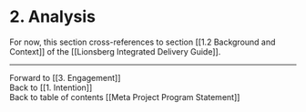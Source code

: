 # 2. Analysis

For now, this section cross-references to section [[1.2 Background and Context]] of the [[Lionsberg Integrated Delivery Guide]]. 

___

Forward to [[3. Engagement]]  
Back to [[1. Intention]]  
Back to table of contents [[Meta Project Program Statement]]  
